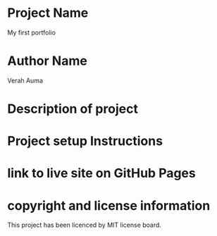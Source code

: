 # Project Name
My first portfolio
# Author Name
Verah Auma
# Description of project

# Project setup Instructions

# link to live site on GitHub Pages

# copyright and license information
This project has been licenced by MIT license board.